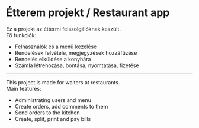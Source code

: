 # Étterem projekt / Restaurant app
Ez a projekt az éttermi felszolgálóknak keszült. <br>
Fő funkciók:
- Felhasználók és a menü kezelése
- Rendelések felvétele, megjegyzések hozzáfűzése
- Rendelés elküldése a konyhára
- Számla létrehozása, bontása, nyomtatása, fizetése

---

This project is made for waiters at restaurants. <br>
Main features:
- Administrating users and menu
- Create orders, add comments to them
- Send orders to the kitchen
- Create, split, print and pay bills